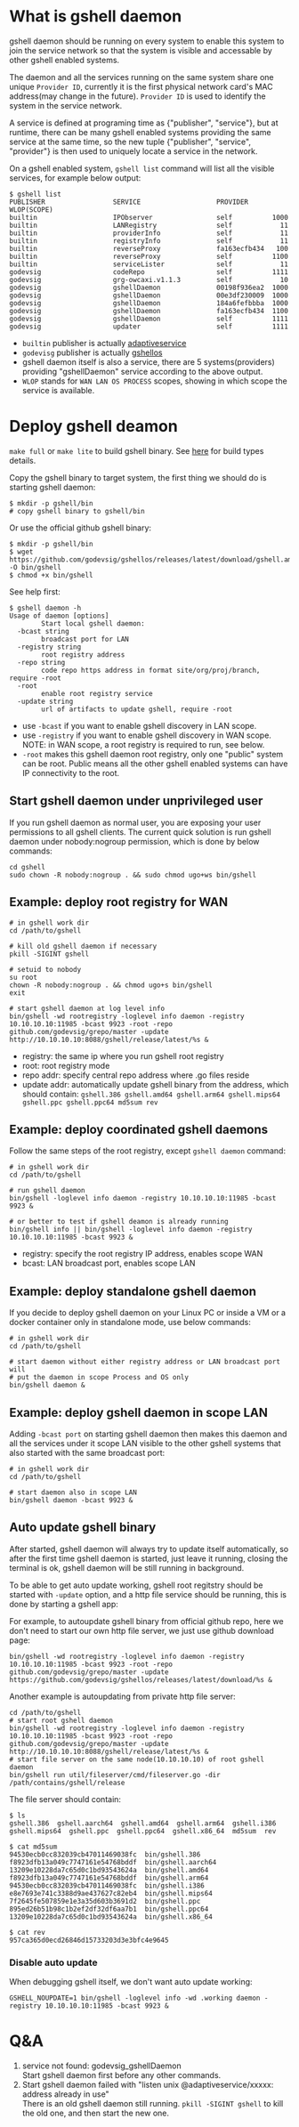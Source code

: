 # What is gshell daemon

gshell daemon should be running on every system to enable this system to join the service
network so that the system is visible and accessable by other gshell enabled systems.

The daemon and all the services running on the same system share one unique `Provider ID`,
currently it is the first physical network card's MAC address(may change in the future).
`Provider ID` is used to identify the system in the service network.

A service is defined at programing time as {"publisher", "service"}, but at runtime, there
can be many gshell enabled systems providing the same service at the same time, so the new
tuple {"publisher", "service", "provider"} is then used to uniquely locate a service in the
network.

On a gshell enabled system, `gshell list` command will list all the visible services, for example
below output:

```
$ gshell list
PUBLISHER                 SERVICE                   PROVIDER      WLOP(SCOPE)
builtin                   IPObserver                self          1000
builtin                   LANRegistry               self            11
builtin                   providerInfo              self            11
builtin                   registryInfo              self            11
builtin                   reverseProxy              fa163ecfb434   100
builtin                   reverseProxy              self          1100
builtin                   serviceLister             self            11
godevsig                  codeRepo                  self          1111
godevsig                  grg-owcaxi.v1.1.3         self            10
godevsig                  gshellDaemon              00198f936ea2  1000
godevsig                  gshellDaemon              00e3df230009  1000
godevsig                  gshellDaemon              184a6fefbbba  1000
godevsig                  gshellDaemon              fa163ecfb434  1100
godevsig                  gshellDaemon              self          1111
godevsig                  updater                   self          1111
```

- `builtin` publisher is actually [adaptiveservice](https://github.com/godevsig/adaptiveservice)
- `godevisg` publisher is actually [gshellos](https://github.com/godevsig/gshellos)
- gshell daemon itself is also a service, there are 5 systems(providers) providing "gshellDaemon"
  service according to the above output.
- `WLOP` stands for `WAN LAN OS PROCESS` scopes, showing in which scope the service is available.

# Deploy gshell deamon

`make full` or `make lite` to build gshell binary.
See [here](docs/interpreter.md) for build types details.

Copy the gshell binary to target system, the first thing we should do is starting gshell daemon:

```shell
$ mkdir -p gshell/bin
# copy gshell binary to gshell/bin
```

Or use the official github gshell binary:

```shell
$ mkdir -p gshell/bin
$ wget https://github.com/godevsig/gshellos/releases/latest/download/gshell.amd64 -O bin/gshell
$ chmod +x bin/gshell
```

See help first:

```shell
$ gshell daemon -h
Usage of daemon [options]
        Start local gshell daemon:
  -bcast string
        broadcast port for LAN
  -registry string
        root registry address
  -repo string
        code repo https address in format site/org/proj/branch, require -root
  -root
        enable root registry service
  -update string
        url of artifacts to update gshell, require -root
```

- use `-bcast` if you want to enable gshell discovery in LAN scope.
- use `-registry` if you want to enable gshell discovery in WAN scope.
  NOTE: in WAN scope, a root registry is required to run, see below.
- `-root` makes this gshell daemon root registry, only one "public" system can be root.
  Public means all the other gshell enabled systems can have IP connectivity to the root.

## Start gshell daemon under unprivileged user

If you run gshell daemon as normal user, you are exposing your user permissions to all gshell clients.
The current quick solution is run gshell daemon under nobody:nogroup permission, which is done
by below commands:

```
cd gshell
sudo chown -R nobody:nogroup . && sudo chmod ugo+ws bin/gshell
```

## Example: deploy root registry for WAN

```shell
# in gshell work dir
cd /path/to/gshell

# kill old gshell daemon if necessary
pkill -SIGINT gshell

# setuid to nobody
su root
chown -R nobody:nogroup . && chmod ugo+s bin/gshell
exit

# start gshell daemon at log level info
bin/gshell -wd rootregistry -loglevel info daemon -registry 10.10.10.10:11985 -bcast 9923 -root -repo github.com/godevsig/grepo/master -update http://10.10.10.10:8088/gshell/release/latest/%s &
```

- registry: the same ip where you run gshell root registry
- root: root registry mode
- repo addr: specify central repo address where .go files reside
- update addr: automatically update gshell binary from the address, which should contain:
  `gshell.386 gshell.amd64 gshell.arm64 gshell.mips64 gshell.ppc gshell.ppc64 md5sum rev`

## Example: deploy coordinated gshell daemons

Follow the same steps of the root registry, except `gshell daemon` command:

```shell
# in gshell work dir
cd /path/to/gshell

# run gshell daemon
bin/gshell -loglevel info daemon -registry 10.10.10.10:11985 -bcast 9923 &

# or better to test if gshell deamon is already running
bin/gshell info || bin/gshell -loglevel info daemon -registry 10.10.10.10:11985 -bcast 9923 &
```

- registry: specify the root registry IP address, enables scope WAN
- bcast: LAN broadcast port, enables scope LAN

## Example: deploy standalone gshell daemon

If you decide to deploy gshell daemon on your Linux PC or inside a VM or a docker container only
in standalone mode, use below commands:

```
# in gshell work dir
cd /path/to/gshell

# start daemon without either registry address or LAN broadcast port will
# put the daemon in scope Process and OS only
bin/gshell daemon &
```

## Example: deploy gshell daemon in scope LAN

Adding `-bcast port` on starting gshell daemon then makes this daemon and all the services under
it scope LAN visible to the other gshell systems that also started with the same broadcast port:

```
# in gshell work dir
cd /path/to/gshell

# start daemon also in scope LAN
bin/gshell daemon -bcast 9923 &
```

## Auto update gshell binary

After started, gshell daemon will always try to update itself automatically,
so after the first time gshell daemon is started, just leave it running, closing the terminal is ok,
gshell daemon will be still running in background.

To be able to get auto update working, gshell root regitstry should be started with `-update` option,
and a http file service should be running, this is done by starting a gshell app:

For example, to autoupdate gshell binary from official github repo, here we don't need to start our own http file server,
we just use github download page:

```
bin/gshell -wd rootregistry -loglevel info daemon -registry 10.10.10.10:11985 -bcast 9923 -root -repo github.com/godevsig/grepo/master -update https://github.com/godevsig/gshellos/releases/latest/download/%s &
```

Another example is autoupdating from private http file server:

```shell
cd /path/to/gshell
# start root gshell daemon
bin/gshell -wd rootregistry -loglevel info daemon -registry 10.10.10.10:11985 -bcast 9923 -root -repo github.com/godevsig/grepo/master -update http://10.10.10.10:8088/gshell/release/latest/%s &
# start file server on the same node(10.10.10.10) of root gshell daemon
bin/gshell run util/fileserver/cmd/fileserver.go -dir /path/contains/gshell/release
```

The file server should contain:

```
$ ls
gshell.386  gshell.aarch64  gshell.amd64  gshell.arm64  gshell.i386  gshell.mips64  gshell.ppc  gshell.ppc64  gshell.x86_64  md5sum  rev

$ cat md5sum
94530ecb0cc832039cb47011469038fc  bin/gshell.386
f8923dfb13a049c7747161e54768bddf  bin/gshell.aarch64
13209e10228da7c65d0c1bd93543624a  bin/gshell.amd64
f8923dfb13a049c7747161e54768bddf  bin/gshell.arm64
94530ecb0cc832039cb47011469038fc  bin/gshell.i386
e8e7693e741c3388d9ae437627c82eb4  bin/gshell.mips64
7f2645fe507859e1e3a35d603b3691d2  bin/gshell.ppc
895ed26b51b98c1b2ef2df32df6aa7b1  bin/gshell.ppc64
13209e10228da7c65d0c1bd93543624a  bin/gshell.x86_64

$ cat rev
957ca365d0ecd26846d15733203d3e3bfc4e9645
```

### Disable auto update

When debugging gshell itself, we don't want auto update working:

```gshell
GSHELL_NOUPDATE=1 bin/gshell -loglevel info -wd .working daemon -registry 10.10.10.10:11985 -bcast 9923 &
```

# Q&A

1. service not found: godevsig_gshellDaemon  
   Start gshell daemon first before any other commands.
1. Start gshell daemon failed with "listen unix @adaptiveservice/xxxxx: address already in use"  
   There is an old gshell daemon still running. `pkill -SIGINT gshell` to kill the old one, and then start the new one.
